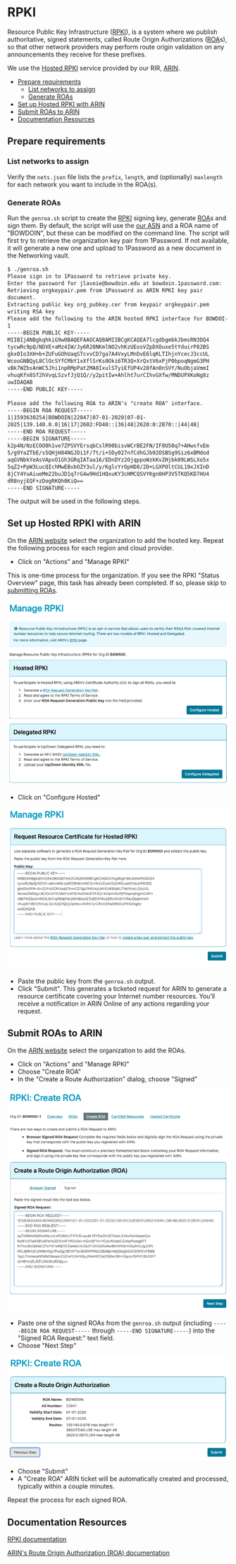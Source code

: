 # RPKI

Resource Public Key Infrastructure ([RPKI]), is a system where
we publish authoritative, signed statements, called Route Origin
Authorizations ([ROA]s), so that other network providers may perform
route origin validation on any announcements they receive for these
prefixes.

We use the [Hosted RPKI] service provided by our RIR, [ARIN].

<!-- vim-markdown-toc GFM -->

- [Prepare requirements](#prepare-requirements)
  - [List networks to assign](#list-networks-to-assign)
  - [Generate ROAs](#generate-roas)
- [Set up Hosted RPKI with ARIN](#set-up-hosted-rpki-with-arin)
- [Submit ROAs to ARIN](#submit-roas-to-arin)
- [Documentation Resources](#documentation-resources)

<!-- vim-markdown-toc -->

## Prepare requirements

### List networks to assign

Verify the `nets.json` file lists the `prefix`, `length`, and
(optionally) `maxlength` for each network you want to include in the
ROA(s).

### Generate ROAs

Run the `genroa.sh` script to create the [RPKI] signing key, generate
[ROA]s and sign them.  By default, the script will use the [our
ASN](https://bgp.he.net/AS22847) and a ROA name of "BOWDOIN", but these
can be modified on the command line.  The script will first try to
retrieve the organization key pair from 1Password.  If not available, it
will generate a new one and upload to 1Password as a new document in the
Networking vault.

<!-- markdownlint-disable MD013 -->
    $ ./genroa.sh
    Please sign in to 1Password to retrieve private key.
    Enter the password for jlavoie@bowdoin.edu at bowdoin.1password.com:
    Retrieving orgkeypair.pem from 1Password as ARIN RPKI key pair document.
    Extracting public key org_pubkey.cer from keypair orgkeypair.pem
    writing RSA key
    Please add the following to the ARIN hosted RPKI interface for BOWDOI-1
    -----BEGIN PUBLIC KEY-----
    MIIBIjANBgkqhkiG9w0BAQEFAAOCAQ8AMIIBCgKCAQEA7lcgdbgmbkJbmsRN3DQ4
    tycwRc9pQ/NDVE+aMz4IW/Jy6R28NKmlNO2vhKzUEosVZpDXOuxe5tYduirP82BS
    gkx0Io3XH+b+ZUFuGOhUaqSTcvvCD7ga7A4VxyLMnDvE6lqKLTIhjnYcecJ3ccUL
    WcooGNBQyL8ClOcSYfCMbY1xXflSrKs0Oki6TR3Q+XrQxtV6xPjP0bpoqNgmG3PH
    vBk7WZbsAnWC5Jhi1npRMpPat2MA8IxulSTyiEfUP4v28fAn0nSVY/NuObjaVmmI
    vhuqKfn8Sf2hVvqLSzvfJjQ1Q//y2pitIw+Ahlht7urCIhvGXfw/MNDUPXKoNg8z
    uwIDAQAB
    -----END PUBLIC KEY-----

    Please add the following ROA to ARIN's "create ROA" interface.
    -----BEGIN ROA REQUEST-----
    1|1593630254|BOWDOIN|22847|07-01-2020|07-01-2025|139.140.0.0|16|17|2602:FD40::|36|48|2620:0:2B70::|44|48|
    -----END ROA REQUEST-----
    -----BEGIN SIGNATURE-----
    k2p4N/NzECOO0h1ve7ZPSVYErsqbCslR90bisvWCrBE2FN/IF0U50q7+AHwsfvEm
    5/g9YaZTbE/s5QHjH84NGJDi1F/7t/i+SDy027nfCdhGJb92OSBSg9Siz6xBMdod
    aqGVNbkYeAsVApvO1Gh3GRqIATaa16/EDnDYz2OjqppoWzkKvZHjbk09LWSLXo5x
    5qZ2+PpW3LucQIchMwEBvbOZY3ul/y/KglcYrOpHD8/2D+LGXPOltCUL19xJXInD
    8jCY4YuAiueMm22buJD1q7rG4w9Hd1HQxuKY3cHMCQSVYKgn0HP3V5TKQ5KD7HU4
    dR8nyjEQF+zDogRKQh0KiQ==
    -----END SIGNATURE-----
<!-- markdownlint-enable MD013 -->

The output will be used in the following steps.

## Set up Hosted RPKI with ARIN

On the [ARIN website](https://account.arin.net/public/secure/org) select
the organization to add the hosted key.  Repeat the following
process for each region and cloud provider.

- Click on "Actions" and "Manage RPKI"

This is one-time process for the organization.  If you
see the RPKI "Status Overview" page, this task has
already been completed.
If so, please skip to [submitting ROAs](#submit-roas-to-arin).

![ARIN Hosted RPKI](images/ARIN-rpki-hosted.png)

- Click on "Configure Hosted"

![ARIN Hosted RPKI Certificate](images/ARIN-rpki-pubkey.png)

- Paste the public key from the `genroa.sh` output.
- Click "Submit". This generates a ticketed request for ARIN
  to generate a resource certificate covering your Internet number
  resources. You’ll receive a notification in ARIN Online of any
  actions regarding your request.

## Submit ROAs to ARIN

On the [ARIN website](https://account.arin.net/public/secure/org) select
the organization to add the ROAs.

- Click on "Actions" and "Manage RPKI"
- Choose "Create ROA"
- In the "Create a Route Authorization" dialog, choose "Signed"

![ARIN Create ROA](images/ARIN-roa-create.png)

- Paste one of the signed ROAs from the `genroa.sh` output
  (including `-----BEGIN ROA REQUEST-----` through `-----END SIGNATURE-----`)
  into the "Signed ROA Request:" text field.
- Choose "Next Step"

![ARIN Submit ROA](images/ARIN-roa-submit.png)

- Choose "Submit"
- A "Create ROA" ARIN ticket will be automatically created and processed,
  typically within a couple minutes.

Repeat the process for each signed ROA.

## Documentation Resources

[RPKI documentation][RPKI]

[ARIN's Route Origin Authorization (ROA) documentation][ROA]

[RPKI]: https://rpki.readthedocs.io/en/latest/index.html
[ROA]: https://www.arin.net/resources/manage/rpki/roa_request/
[ARIN]: https://www.arin.net/
[Hosted RPKI]: https://www.arin.net/resources/manage/rpki/hosted/
